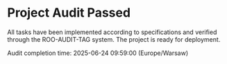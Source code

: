 # Project Audit Passed

All tasks have been implemented according to specifications and verified through the ROO-AUDIT-TAG system. The project is ready for deployment.

Audit completion time: 2025-06-24 09:59:00 (Europe/Warsaw)